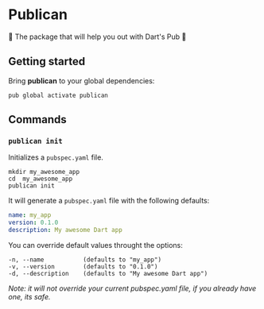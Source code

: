 # Publican

🧔 The package that will help you out with Dart's Pub 🎯

## Getting started

Bring **publican** to your global dependencies:

```shell
pub global activate publican
```

## Commands

### `publican init`

Initializes a `pubspec.yaml` file.

```shell
mkdir my_awesome_app
cd  my_awesome_app
publican init
```

It will generate a `pubspec.yaml` file with the following defaults:

```yaml
name: my_app
version: 0.1.0
description: My awesome Dart app
```

You can override default values throught the options:

```shell
-n, --name           (defaults to "my_app")
-v, --version        (defaults to "0.1.0")
-d, --description    (defaults to "My awesome Dart app")
```

_Note: it will not override your current pubspec.yaml file, if you already have one, its safe._

